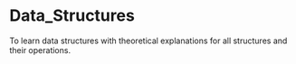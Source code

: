 # Data_Structures
To learn data structures with theoretical explanations for all structures and their operations.
